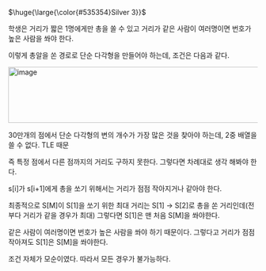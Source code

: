 <p>$\huge{\large{\color{#535354}Silver 3}}$</p>

학생은 거리가 짧은 1명에게만 총을 쏠 수 있고 거리가 같은 사람이 여러명이면 번호가 높은 사람을 쏴야 한다.

이렇게 총알을 쏜 경로로 단순 다각형을 만들어야 하는데, 조건은 다음과 같다.

<img width="1573" height="113" alt="image" src="https://github.com/user-attachments/assets/3e28a18c-414c-4a5b-afdf-68fe6ecd220c" />

30만개의 점에서 단순 다각형의 변의 개수가 가장 많은 것을 찾아야 하는데, 2중 배열을 쓸 수 없다. TLE 때문

즉 특정 점에서 다른 점까지의 거리도 구하지 못한다. 그렇다면 차례대로 생각 해봐야 한다.

s[i]가 s[i+1]에게 총을 쏘기 위해서는 거리가 점점 작아지거나 같아야 한다.

최종적으로 S[M]이 S[1]을 쏘기 위한 최대 거리는 S[1] -> S[2]로 총을 쏜 거리인데(전부다 거리가 같을 경우가 최대) 그렇다면 S[1]은 맨 처음 S[M]을 쏴야한다.

같은 사람이 여러명이면 번호가 높은 사람을 쏴야 하기 때문이다. 그렇다고 거리가 점점 작아져도 S[1]은 S[M]을 쏴야한다.

조건 자체가 모순이였다. 따라서 모든 경우가 불가능하다.
